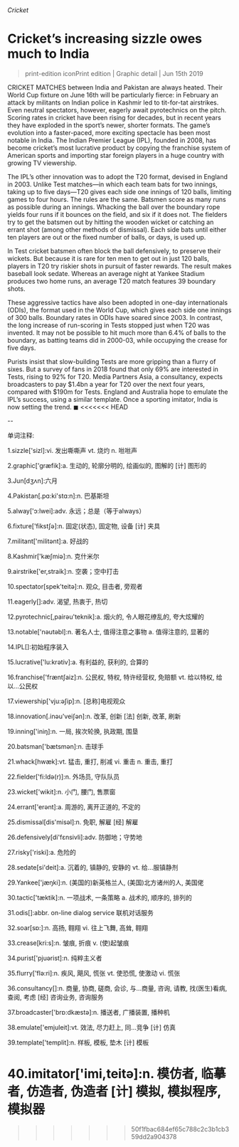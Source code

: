 ###### Cricket
# Cricket’s increasing sizzle owes much to India 
> print-edition iconPrint edition | Graphic detail | Jun 15th 2019 
CRICKET MATCHES between India and Pakistan are always heated. Their World Cup fixture on June 16th will be particularly fierce: in February an attack by militants on Indian police in Kashmir led to tit-for-tat airstrikes. Even neutral spectators, however, eagerly await pyrotechnics on the pitch. Scoring rates in cricket have been rising for decades, but in recent years they have exploded in the sport’s newer, shorter formats. The game’s evolution into a faster-paced, more exciting spectacle has been most notable in India. The Indian Premier League (IPL), founded in 2008, has become cricket’s most lucrative product by copying the franchise system of American sports and importing star foreign players in a huge country with growing TV viewership. 
The IPL’s other innovation was to adopt the T20 format, devised in England in 2003. Unlike Test matches—in which each team bats for two innings, taking up to five days—T20 gives each side one innings of 120 balls, limiting games to four hours. The rules are the same. Batsmen score as many runs as possible during an innings. Whacking the ball over the boundary rope yields four runs if it bounces on the field, and six if it does not. The fielders try to get the batsmen out by hitting the wooden wicket or catching an errant shot (among other methods of dismissal). Each side bats until either ten players are out or the fixed number of balls, or days, is used up. 
In Test cricket batsmen often block the ball defensively, to preserve their wickets. But because it is rare for ten men to get out in just 120 balls, players in T20 try riskier shots in pursuit of faster rewards. The result makes baseball look sedate. Whereas an average night at Yankee Stadium produces two home runs, an average T20 match features 39 boundary shots. 
These aggressive tactics have also been adopted in one-day internationals (ODIs), the format used in the World Cup, which gives each side one innings of 300 balls. Boundary rates in ODIs have soared since 2003. In contrast, the long increase of run-scoring in Tests stopped just when T20 was invented. It may not be possible to hit much more than 6.4% of balls to the boundary, as batting teams did in 2000-03, while occupying the crease for five days. 
Purists insist that slow-building Tests are more gripping than a flurry of sixes. But a survey of fans in 2018 found that only 69% are interested in Tests, rising to 92% for T20. Media Partners Asia, a consultancy, expects broadcasters to pay $1.4bn a year for T20 over the next four years, compared with $190m for Tests. England and Australia hope to emulate the IPL’s success, using a similar template. Once a sporting imitator, India is now setting the trend. ◼ 
<<<<<<< HEAD
-- 
 单词注释:
1.sizzle['sizl]:vi. 发出嘶嘶声 vt. 烧灼 n. 咝咝声 
2.graphic['græfik]:a. 生动的, 轮廓分明的, 绘画似的, 图解的 [计] 图形的 
3.Jun[dʒʌn]:六月 
4.Pakistan[.pɑ:ki'stɑ:n]:n. 巴基斯坦 
5.alway['ɔ:lwei]:adv. 永远；总是（等于always） 
6.fixture['fikstʃә]:n. 固定(状态), 固定物, 设备 [计] 夹具 
7.militant['militәnt]:a. 好战的 
8.Kashmir['kæʃmiә]:n. 克什米尔 
9.airstrike['er,straik]:n. 空袭；空中打击 
10.spectator[spek'teitә]:n. 观众, 目击者, 旁观者 
11.eagerly[]:adv. 渴望, 热衷于, 热切 
12.pyrotechnic[,pairәu'teknik]:a. 烟火的, 令人眼花缭乱的, 夸大炫耀的 
13.notable['nәutәbl]:n. 著名人士, 值得注意之事物 a. 值得注意的, 显著的 
14.IPL[]:初始程序装入 
15.lucrative['lu:krәtiv]:a. 有利益的, 获利的, 合算的 
16.franchise['fræntʃaiz]:n. 公民权, 特权, 特许经营权, 免赔额 vt. 给以特权, 给以...公民权 
17.viewership['vju:әʃip]:n. [总称]电视观众 
18.innovation[.inәu'veiʃәn]:n. 改革, 创新 [法] 创新, 改革, 刷新 
19.inning['iniŋ]:n. 一局, 挨次轮换, 执政期, 围垦 
20.batsman['bætsmәn]:n. 击球手 
21.whack[hwæk]:vt. 猛击, 重打, 削减 vi. 重击 n. 重击, 重打 
22.fielder['fi:ldә(r)]:n. 外场员, 守队队员 
23.wicket['wikit]:n. 小门, 腰门, 售票窗 
24.errant['erәnt]:a. 周游的, 离开正道的, 不定的 
25.dismissal[dis'misәl]:n. 免职, 解雇 [经] 解雇 
26.defensively[di'fɛnsivli]:adv. 防御地；守势地 
27.risky['riski]:a. 危险的 
28.sedate[si'deit]:a. 沉着的, 镇静的, 安静的 vt. 给...服镇静剂 
29.Yankee['jæŋki]:n. (美国的)新英格兰人, (美国)北方诸州的人, 美国佬 
30.tactic['tæktik]:n. 一项战术, 一条策略 a. 战术的, 顺序的, 排列的 
31.odis[]:abbr. on-line dialog service 联机对话服务 
32.soar[sɒ:]:n. 高扬, 翱翔 vi. 往上飞舞, 高耸, 翱翔 
33.crease[kri:s]:n. 皱痕, 折痕 v. (使)起皱痕 
34.purist['pjuәrist]:n. 纯粹主义者 
35.flurry['flә:ri]:n. 疾风, 飓风, 慌张 vt. 使恐慌, 使激动 vi. 慌张 
36.consultancy[]:n. 商量, 协商, 磋商, 会诊, 与...商量, 咨询, 请教, 找(医生)看病, 查阅, 考虑 [经] 咨询业务, 咨询服务 
37.broadcaster['brɒ:dkæstә]:n. 播送者, 广播装置, 播种机 
38.emulate['emjuleit]:vt. 效法, 尽力赶上, 同...竞争 [计] 仿真 
39.template['templit]:n. 样板, 模板, 垫木 [计] 模板 
40.imitator['imi,teitә]:n. 模仿者, 临摹者, 仿造者, 伪造者 [计] 模拟, 模拟程序, 模拟器 
=======
>>>>>>> 50f1fbac684ef65c788c2c3b1cb359dd2a904378
